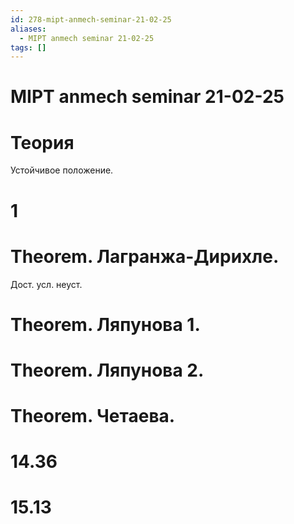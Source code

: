 ```yaml
---
id: 278-mipt-anmech-seminar-21-02-25
aliases:
  - MIPT anmech seminar 21-02-25
tags: []
---
```


# MIPT anmech seminar 21-02-25
# Теория
Устойчивое положение.

# 1

# Theorem. Лагранжа-Дирихле.

Дост. усл. неуст.
# Theorem. Ляпунова 1.

# Theorem. Ляпунова 2.

# Theorem. Четаева.

# 14.36

# 15.13
